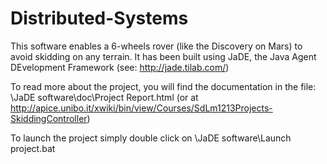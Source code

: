 # Distributed-Systems
This software enables a 6-wheels rover (like the Discovery on Mars) to avoid skidding on any terrain. 
It has been built using JaDE, the Java Agent DEvelopment Framework (see: http://jade.tilab.com/)

To read more about the project, you will find the documentation in the file: \JaDE software\doc\Project Report.html (or at http://apice.unibo.it/xwiki/bin/view/Courses/SdLm1213Projects-SkiddingController)

To launch the project simply double click on \JaDE software\Launch project.bat
